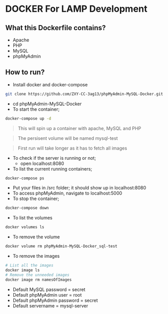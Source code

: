 # DOCKER For LAMP Development 

## What this Dockerfile contains?
- Apache
- PHP
- MySQL
- phpMyAdmin

## How to run?
- Install docker and docker-compose
```bash
git clone https://github.com/ZXY-CC-3ag13/phpMyAdmin-MySQL-Docker.git
```
- cd phpMyAdmin-MySQL-Docker
- To start the container;
```bash
docker-compose up -d
```
> This will spin up a container with apache, MySQL and PHP

> The persisent volume will be named mysql-test

> First run will take longer as it has to fetch all images
- To check if the server is running or not;
    - open localhost:8080
- To list the current running containers;
```bash
docker-compose ps
```
- Put your files in /src folder; it should show up in localhost:8080
- To access phpMyAdmin, navigate to localhost:5000
- To stop the container;
```bash
docker-compose down
```
- To list the volumes
```bash
docker volumes ls
```
- To remove the volume
```bash
docker volume rm phpMyAdmin-MySQL-Docker_sql-test
```
- To remove the images
```bash
# List all the images
docker image ls
# Remove the unneeded images
docker image rm namesOfImages
```

- Default MySQL password = secret
- Default phpMyAdmin user = root
- Default phpMyAdmin password = secret
- Default servername = mysql-server

